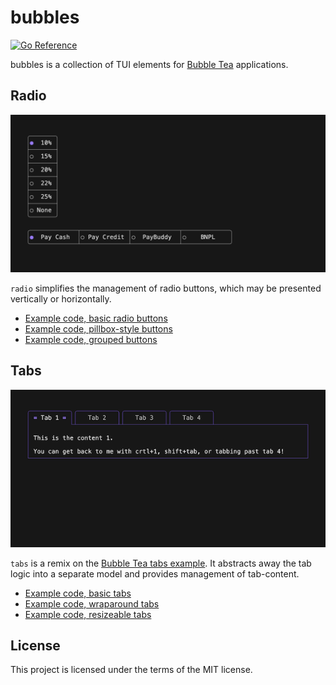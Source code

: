 # bubbles

[![Go Reference](https://pkg.go.dev/badge/github.com/shawalli/bubbles.svg)](https://pkg.go.dev/github.com/shawalli/bubbles)

bubbles is a collection of TUI elements for [Bubble Tea](https://github.com/charmbracelet/bubbletea) applications.

## Radio

![Grouped radio button demo](assets/radio-grouped.gif)

`radio` simplifies the management of radio buttons, which may be presented vertically or horizontally.

* [Example code, basic radio buttons](examples/radio/simple/main.go)
* [Example code, pillbox-style buttons](examples/tabs/pillbox/main.go)
* [Example code, grouped buttons](examples/tabs/resizeable/main.go)

## Tabs

![Wraparound tab demo](assets/tabs-wraparound.gif)

`tabs` is a remix on the [Bubble Tea tabs example](https://github.com/charmbracelet/bubbletea/tree/main/examples/tabs).
It abstracts away the tab logic into a separate model and provides management of tab-content.

* [Example code, basic tabs](examples/tabs/simple/main.go)
* [Example code, wraparound tabs](examples/tabs/wraparound/main.go)
* [Example code, resizeable tabs](examples/tabs/resizeable/main.go)

## License

This project is licensed under the terms of the MIT license.
